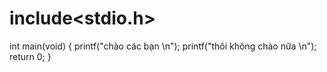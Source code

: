 # include<stdio.h>

int main(void)
{
  printf("chào các bạn \n");
  printf("thôi không chào nữa \n");
  return 0;
}
